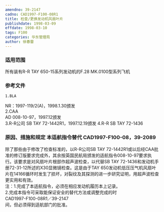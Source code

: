 ```yaml
---
amendno: 39-2147  
cadno: CAD1997-F100-08R1  
title: 检查/更换发动机风扇叶片  
publishdate: 1998-03-09  
effdate: 1998-03-10  
tags: F100  
categories: 华东管理局  
author: 徐春雷  
---
```

  
### 适用范围  
所有装有R-R TAY 650-15系列发动机的F.28 MK.0100型系列飞机  
  
<!--more-->  
### 参考文件  
    1.BLA  
NR：1997-119/2(A)，1998.1.30颁发  
    2.CAA  
AD 008-10-97，1997.12颁发  
    3.R-R公司 SB TAY 72-1442R1，1997.12.19颁发    4.R-R SB TAY 72-1436  
  
### 原因、措施和规定 本适航指令替代 CAD1997-F100-08，39-2089  
除了那些由于修改了检查标准的，以R-R公司SB TAY 72-1442R1或以后经CAA批准的修订版要求完成外，其余按英国民航局颁发的适航指令008-10-97要求执行。该要求是对风扇叶片根部作超声波检查，以代替SB TAY 72-1436和发动机手册72-31-12所述的X30显微镜检查。这是由于TAY 650发动机低压压气机风扇叶片在14166循环时发生了损坏，对裂纹及其探测的进一步研究证明，用超声波检查更实用和有效。  
    注：1.完成了本适航指令，必须在相应发动机履历本上记录。  
        2.完成本指令可采取能保证安全的替代方法或调整完成的时  
  CAD1997-F100-08R1／39-2147  
间，但必须得到适航部门的批准。  

